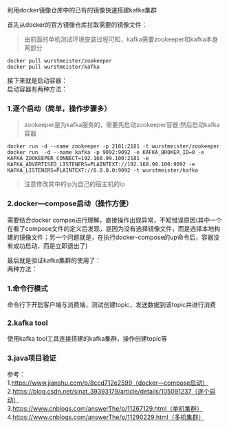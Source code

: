 利用docker镜像仓库中的已有的镜像快速搭建kafka集群

首先从docker的官方镜像仓库拉取需要的镜像文件：  
>由前面的单机测试环境安装过程可知，kafka需要zookeeper和kafka本身两部分  
```
docker pull wurstmeister/zookeeper  
docker pull wurstmeister/kafka
```

接下来就是启动容器：  
启动容器有两种方法：  
### 1.逐个启动（简单，操作步骤多）
>zookeeper是为kafka服务的，需要先启动zookeeper容器;然后启动kafka容器
```
docker run -d --name zookeeper -p 2181:2181 -t wurstmeister/zookeeper
docker run  -d --name kafka -p 9092:9092 -e KAFKA_BROKER_ID=0 -e KAFKA_ZOOKEEPER_CONNECT=192.168.99.100:2181 -e KAFKA_ADVERTISED_LISTENERS=PLAINTEXT://192.168.99.100:9092 -e KAFKA_LISTENERS=PLAINTEXT://0.0.0.0:9092 -t wurstmeister/kafka
```
>注意修改其中的ip为自己的宿主机的ip  

### 2.docker—compose启动（操作方便）
需要结合docker compse进行理解，直接操作出现异常，不知错误原因(其中一个在看了compose文件的定义后发现，是因为没有选择镜像文件，而是选择本地构建的镜像文件；另一个问题就是，在执行docker-compose的up命令后，容器没有成功启动，而是立即退出了)  

最后就是验证kafka集群的使用了：  
两种方法：  
### 1.命令行模式  
命令行下开启客户端与消费端，测试创建topic，发送数据到该topic并进行消费  

### 2.kafka tool  
使用kafka tool工具连接搭建的kafka集群，操作创建topic等  

### 3.java项目验证




参考：  
1.https://www.jianshu.com/p/8ccd712e2599（docker—compose启动）  
2.https://blog.csdn.net/sinat_39393179/article/details/105091237（逐个启动）  
3.https://www.cnblogs.com/answerThe/p/11267129.html（单机集群）  
4.https://www.cnblogs.com/answerThe/p/11290229.html（多机集群）   
